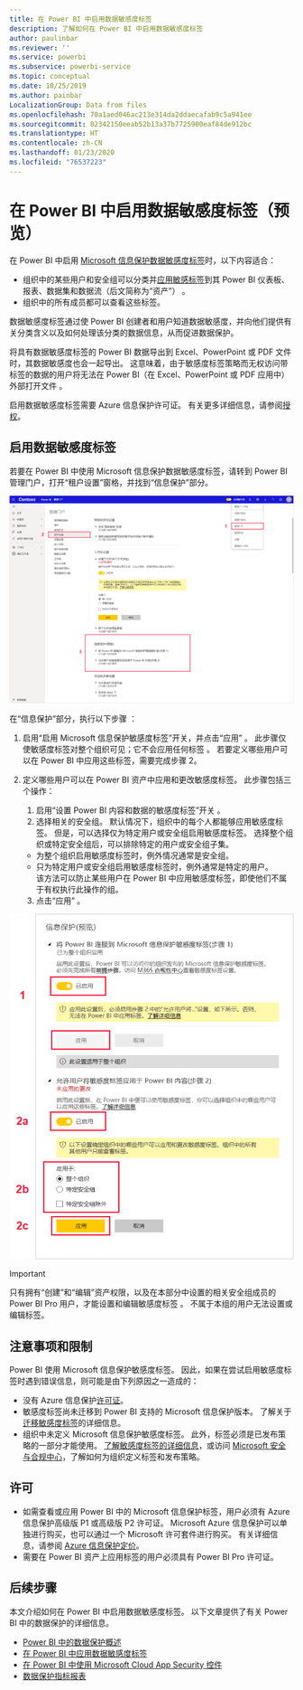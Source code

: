 ```yaml
---
title: 在 Power BI 中启用数据敏感度标签
description: 了解如何在 Power BI 中启用数据敏感度标签
author: paulinbar
ms.reviewer: ''
ms.service: powerbi
ms.subservice: powerbi-service
ms.topic: conceptual
ms.date: 10/25/2019
ms.author: painbar
LocalizationGroup: Data from files
ms.openlocfilehash: 70a1aed046ac213e314da2ddaecafab9c5a941ee
ms.sourcegitcommit: 02342150eeab52b13a37b7725900eaf84de912bc
ms.translationtype: HT
ms.contentlocale: zh-CN
ms.lasthandoff: 01/23/2020
ms.locfileid: "76537223"
---
```

# <a name="enable-data-sensitivity-labels-in-power-bi-preview"></a>在 Power BI 中启用数据敏感度标签（预览）

在 Power BI 中启用 [Microsoft 信息保护数据敏感度标签](https://docs.microsoft.com/microsoft-365/compliance/sensitivity-labels)时，以下内容适合：

* 组织中的某些用户和安全组可以分类并[应用敏感标签](../designer/service-security-apply-data-sensitivity-labels.md)到其 Power BI 仪表板、报表、数据集和数据流（后文简称为“资产”）  。
* 组织中的所有成员都可以查看这些标签。

数据敏感度标签通过使 Power BI 创建者和用户知道数据敏感度，并向他们提供有关分类含义以及如何处理该分类的数据信息，从而促进数据保护。

将具有数据敏感度标签的 Power BI 数据导出到 Excel、PowerPoint 或 PDF 文件时，其数据敏感度也会一起导出。 这意味着，由于敏感度标签策略而无权访问带标签的数据的用户将无法在 Power BI（在 Excel、PowerPoint 或 PDF 应用中）外部打开文件  。

启用数据敏感度标签需要 Azure 信息保护许可证。 有关更多详细信息，请参阅[授权](#licensing)。

## <a name="enable-data-sensitivity-labels"></a>启用数据敏感度标签

若要在 Power BI 中使用 Microsoft 信息保护数据敏感度标签，请转到 Power BI 管理门户，打开“租户设置”窗格，并找到“信息保护”部分。

![查找“信息保护”部分](media/service-security-enable-data-sensitivity-labels/enable-data-sensitivity-labels-01.png)

在“信息保护”部分，执行以下步骤  ：
1.  启用“启用 Microsoft 信息保护敏感度标签”开关，并点击“应用”   。 此步骤仅使敏感度标签对整个组织可见；它不会应用任何标签  。 若要定义哪些用户可以在 Power BI 中应用这些标签，需要完成步骤 2。
2.  定义哪些用户可以在 Power BI 资产中应用和更改敏感度标签。 此步骤包括三个操作：
    1.  启用“设置 Power BI 内容和数据的敏感度标签”开关  。
    2.  选择相关的安全组。 默认情况下，组织中的每个人都能够应用敏感度标签。 但是，可以选择仅为特定用户或安全组启用敏感度标签。 选择整个组织或特定安全组后，可以排除特定的用户或安全组子集。
    * 为整个组织启用敏感度标签时，例外情况通常是安全组。
    * 只为特定用户或安全组启用敏感度标签时，例外通常是特定的用户。  
    该方法可以防止某些用户在 Power BI 中应用敏感度标签，即使他们不属于有权执行此操作的组。
    
    3. 点击“应用”  。

![启用敏感度标签](media/service-security-enable-data-sensitivity-labels/enable-data-sensitivity-labels-02.png)

> [!IMPORTANT]
> 只有拥有“创建”和“编辑”资产权限，以及在本部分中设置的相关安全组成员的 Power BI Pro 用户，才能设置和编辑敏感度标签   。 不属于本组的用户无法设置或编辑标签。 


## <a name="considerations-and-limitations"></a>注意事项和限制

Power BI 使用 Microsoft 信息保护敏感度标签。 因此，如果在尝试启用敏感度标签时遇到错误信息，则可能是由下列原因之一造成的：

* 没有 Azure 信息保护[许可证](#licensing)。
* 敏感度标签尚未迁移到 Power BI 支持的 Microsoft 信息保护版本。 了解关于[迁移敏感度标签](https://docs.microsoft.com/azure/information-protection/configure-policy-migrate-labels)的详细信息。
* 组织中未定义 Microsoft 信息保护敏感度标签。 此外，标签必须是已发布策略的一部分才能使用。 [了解敏感度标签的详细信息](https://docs.microsoft.com/Office365/SecurityCompliance/sensitivity-labels)，或访问 [Microsoft 安全与合规中心](https://sip.protection.office.com/sensitivity?flight=EnableMIPLabels)，了解如何为组织定义标签和发布策略。

## <a name="licensing"></a>许可

* 如需查看或应用 Power BI 中的 Microsoft 信息保护标签，用户必须有 Azure 信息保护高级版 P1 或高级版 P2 许可证。 Microsoft Azure 信息保护可以单独进行购买，也可以通过一个 Microsoft 许可套件进行购买。 有关详细信息，请参阅 [Azure 信息保护定价](https://azure.microsoft.com/pricing/details/information-protection/)。
* 需要在 Power BI 资产上应用标签的用户必须具有 Power BI Pro 许可证。


## <a name="next-steps"></a>后续步骤

本文介绍如何在 Power BI 中启用数据敏感度标签。 以下文章提供了有关 Power BI 中的数据保护的详细信息。 

* [Power BI 中的数据保护概述](service-security-data-protection-overview.md)
* [在 Power BI 中应用数据敏感度标签](../designer/service-security-apply-data-sensitivity-labels.md)
* [在 Power BI 中使用 Microsoft Cloud App Security 控件](service-security-using-microsoft-cloud-app-security-controls.md)
* [数据保护指标报表](service-security-data-protection-metrics-report.md)